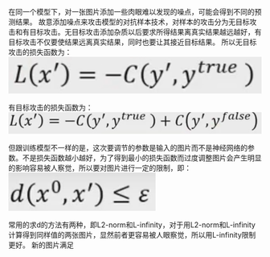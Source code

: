 在同一个模型下，对一张图片添加一些肉眼难以发现的噪点，可能会得到不同的预测结果。
故意添加噪点来攻击模型的对抗样本技术，对样本的攻击分为无目标攻击和有目标攻击。无目标攻击添加杂质以后要求所得结果离真实结果越远越好，有目标攻击不仅要使结果远离真实结果，同时也要让其接近目标结果。
所以无目标攻击的损失函数为：
![](https://github.com/fhdyd/learningblog/blob/gh-pages/images/QQ%E6%88%AA%E5%9B%BE20201017162331.png)

有目标攻击的损失函数为：
![](https://github.com/fhdyd/learningblog/blob/gh-pages/images/QQ%E6%88%AA%E5%9B%BE20201017162426.png)

但跟训练模型不一样的是，这次要调节的参数是输入的图片而不是神经网络的参数。不是损失函数越小越好，为了得到最小的损失函数而过度调整图片会产生明显的影响容易被人察觉，所以要对图片进行一定的限制，即：
![](https://github.com/fhdyd/learningblog/blob/gh-pages/images/QQ%E6%88%AA%E5%9B%BE20201017163844.png)

常用的求d的方法有两种，即L2-norm和L-infinity，对于用L2-norm和L-infinity计算得到同样值的两张图片，显然前者更容易被人眼察觉，所以用L-infinity限制更好。
新的图片满足
